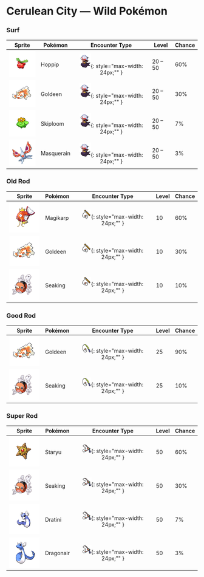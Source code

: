 # Cerulean City — Wild Pokémon

### Surf

| Sprite | Pokémon | Encounter Type | Level | Chance |
|:------:|---------|:--------------:|-------|--------|
| ![Hoppip](../../assets/sprites/hoppip/front.gif "Hoppip") | Hoppip | ![Surf](../../assets/encounter_types/surf.png "Surf"){: style="max-width: 24px;"" } | 20 – 50 | 60% |
| ![Goldeen](../../assets/sprites/goldeen/front.gif "Goldeen") | Goldeen | ![Surf](../../assets/encounter_types/surf.png "Surf"){: style="max-width: 24px;"" } | 20 – 50 | 30% |
| ![Skiploom](../../assets/sprites/skiploom/front.gif "Skiploom") | Skiploom | ![Surf](../../assets/encounter_types/surf.png "Surf"){: style="max-width: 24px;"" } | 20 – 50 | 7% |
| ![Masquerain](../../assets/sprites/masquerain/front.gif "Masquerain") | Masquerain | ![Surf](../../assets/encounter_types/surf.png "Surf"){: style="max-width: 24px;"" } | 20 – 50 | 3% |

### Old Rod

| Sprite | Pokémon | Encounter Type | Level | Chance |
|:------:|---------|:--------------:|-------|--------|
| ![Magikarp](../../assets/sprites/magikarp/front.gif "Magikarp") | Magikarp | ![Old Rod](../../assets/encounter_types/old_rod.png "Old Rod"){: style="max-width: 24px;"" } | 10 | 60% |
| ![Goldeen](../../assets/sprites/goldeen/front.gif "Goldeen") | Goldeen | ![Old Rod](../../assets/encounter_types/old_rod.png "Old Rod"){: style="max-width: 24px;"" } | 10 | 30% |
| ![Seaking](../../assets/sprites/seaking/front.gif "Seaking") | Seaking | ![Old Rod](../../assets/encounter_types/old_rod.png "Old Rod"){: style="max-width: 24px;"" } | 10 | 10% |

### Good Rod

| Sprite | Pokémon | Encounter Type | Level | Chance |
|:------:|---------|:--------------:|-------|--------|
| ![Goldeen](../../assets/sprites/goldeen/front.gif "Goldeen") | Goldeen | ![Good Rod](../../assets/encounter_types/good_rod.png "Good Rod"){: style="max-width: 24px;"" } | 25 | 90% |
| ![Seaking](../../assets/sprites/seaking/front.gif "Seaking") | Seaking | ![Good Rod](../../assets/encounter_types/good_rod.png "Good Rod"){: style="max-width: 24px;"" } | 25 | 10% |

### Super Rod

| Sprite | Pokémon | Encounter Type | Level | Chance |
|:------:|---------|:--------------:|-------|--------|
| ![Staryu](../../assets/sprites/staryu/front.gif "Staryu") | Staryu | ![Super Rod](../../assets/encounter_types/super_rod.png "Super Rod"){: style="max-width: 24px;"" } | 50 | 60% |
| ![Seaking](../../assets/sprites/seaking/front.gif "Seaking") | Seaking | ![Super Rod](../../assets/encounter_types/super_rod.png "Super Rod"){: style="max-width: 24px;"" } | 50 | 30% |
| ![Dratini](../../assets/sprites/dratini/front.gif "Dratini") | Dratini | ![Super Rod](../../assets/encounter_types/super_rod.png "Super Rod"){: style="max-width: 24px;"" } | 50 | 7% |
| ![Dragonair](../../assets/sprites/dragonair/front.gif "Dragonair") | Dragonair | ![Super Rod](../../assets/encounter_types/super_rod.png "Super Rod"){: style="max-width: 24px;"" } | 50 | 3% |

